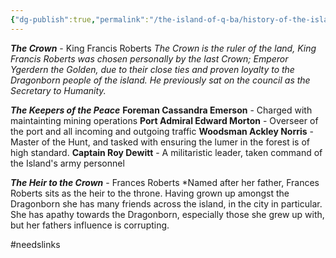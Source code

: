 ```yaml
---
{"dg-publish":true,"permalink":"/the-island-of-q-ba/history-of-the-island/the-council-of-king-francis-roberts/"}
---
```



***The Crown*** - King Francis Roberts
*The Crown is the ruler of the land, King Francis Roberts was chosen personally by the last Crown; Emperor Ygerdern the Golden, due to their close ties and proven loyalty to the Dragonborn people of the island. He previously sat on the council as the Secretary to Humanity.*

***The Keepers of the Peace*** 
**Foreman Cassandra Emerson** - Charged with maintainting mining operations
**Port Admiral Edward Morton** - Overseer of the port and all incoming and outgoing traffic
**Woodsman Ackley Norris** - Master of the Hunt, and tasked with ensuring the lumer in the forest is of high standard.
**Captain Roy Dewitt** - A militaristic leader, taken command of the Island's army personnel

***The Heir to the Crown*** - Frances Roberts
*Named after her father, Frances Roberts sits as the heir to the throne. Having grown up amongst the Dragonborn she has many friends across the island, in the city in particular. She has apathy towards the Dragonborn, especially those she grew up with, but her fathers influence is corrupting.

#needslinks 